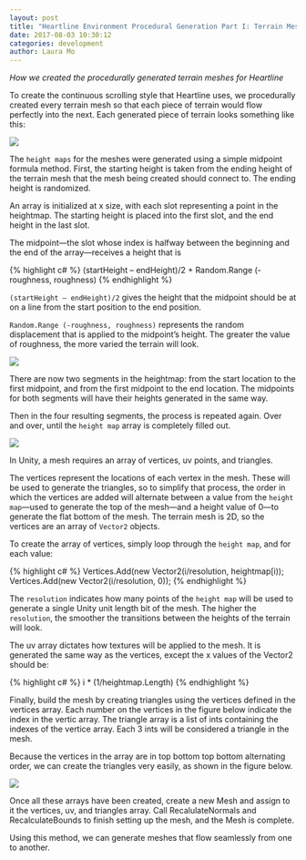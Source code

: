 ```yaml
---
layout: post
title: "Heartline Environment Procedural Generation Part I: Terrain Meshes"
date: 2017-08-03 10:30:12
categories: development
author: Laura Mo
---
```


*How we created the procedurally generated terrain meshes for Heartline*

To create the continuous scrolling style that Heartline uses, we procedurally created every terrain mesh so that each piece of terrain would flow perfectly into the next. Each generated piece of terrain looks something like this:

![](http://lunarrabbit.com/img/posts/TerrainGenerationPost/TerrainExample.jpg)

The ```height maps``` for the meshes were generated using a simple midpoint formula method. First, the starting height is taken from the ending height of the terrain mesh that the mesh being created should connect to. The ending height is randomized.

An array is initialized at x size, with each slot representing a point in the heightmap. The starting height is placed into the first slot, and the end height in the last slot.

The midpoint—the slot whose index is halfway between the beginning and the end of the array—receives a height that is 

{% highlight c# %}
(startHeight – endHeight)/2 + Random.Range (-roughness, roughness) 
{% endhighlight %}

```(startHeight – endHeight)/2``` gives the height that the midpoint should be at on a line from the start position to the end position. 

```Random.Range (-roughness, roughness)``` represents the random displacement that is applied to the midpoint’s height. The greater the value of roughness, the more varied the terrain will look.

![](http://lunarrabbit.com/img/posts/TerrainGenerationPost/Roughness.gif)

There are now two segments in the heightmap: from the start location to the first midpoint, and from the first midpoint to the end location. The midpoints for both segments will have their heights generated in the same way. 

Then in the four resulting segments, the process is repeated again. Over and over, until the ```height map``` array is completely filled out.

![](http://lunarrabbit.com/img/posts/TerrainGenerationPost/MidpointDisplacement.gif)

In Unity, a mesh requires an array of vertices, uv points, and triangles.

The vertices represent the locations of each vertex in the mesh. These will be used to generate the triangles, so to simplify that process, the order in which the vertices are added will alternate between a value from the ```height map```—used to generate the top of the mesh—and a height value of 0—to generate the flat bottom of the mesh. The terrain mesh is 2D, so the vertices are an array of ```Vector2``` objects.

To create the array of vertices, simply loop through the ```height map```, and for each value:

{% highlight c# %}
Vertices.Add(new Vector2(i/resolution, heightmap[i));
Vertices.Add(new Vector2(i/resolution, 0));
{% endhighlight %}

The ```resolution``` indicates how many points of the ```height map``` will be used to generate a single Unity unit length bit of the mesh. The higher the ```resolution```, the smoother the transitions between the heights of the terrain will look.

The uv array dictates how textures will be applied to the mesh. It is generated the same way as the vertices, except the x values of the Vector2 should be:

{% highlight c# %}
 i * (1/heightmap.Length)
{% endhighlight %}

Finally, build the mesh by creating triangles using the vertices defined in the vertices array. Each number on the vertices in the figure below indicate the index in the vertic array. The triangle array is a list of ints containing the indexes of the vertice array. Each 3 ints will be considered a triangle in the mesh. 

Because the vertices in the array are in top bottom top bottom alternating order, we can create the triangles very easily, as shown in the figure below.

![](http://lunarrabbit.com/img/posts/TerrainGenerationPost/Triangulation.jpg)

Once all these arrays have been created, create a new Mesh and assign to it the vertices, uv, and triangles array. Call RecalulateNormals and RecalculateBounds to finish setting up the mesh, and the Mesh is complete. 

Using this method, we can generate meshes that flow seamlessly from one to another.
